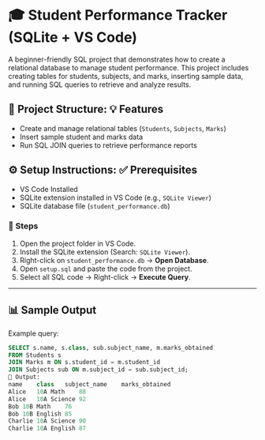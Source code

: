# 🎓 Student Performance Tracker (SQLite + VS Code)
A beginner-friendly SQL project that demonstrates how to create a relational database to manage student performance. This project includes creating tables for students, subjects, and marks, inserting sample data, and running SQL queries to retrieve and analyze results.

## 📁 Project Structure: 💡 Features

- Create and manage relational tables (`Students`, `Subjects`, `Marks`)
- Insert sample student and marks data
- Run SQL JOIN queries to retrieve performance reports

## ⚙️ Setup Instructions: ✅ Prerequisites

- VS Code Installed
- SQLite extension installed in VS Code (e.g., `SQLite Viewer`)
- SQLite database file (`student_performance.db`)

### 🚀 Steps

1. Open the project folder in VS Code.
2. Install the SQLite extension (Search: `SQLite Viewer`).
3. Right-click on `student_performance.db` → **Open Database**.
4. Open `setup.sql` and paste the code from the project.
5. Select all SQL code → Right-click → **Execute Query**.

---

## 📊 Sample Output

Example query:

```sql
SELECT s.name, s.class, sub.subject_name, m.marks_obtained
FROM Students s
JOIN Marks m ON s.student_id = m.student_id
JOIN Subjects sub ON m.subject_id = sub.subject_id;
🔽 Output:
name	class	subject_name	marks_obtained
Alice	10A	Math	88
Alice	10A	Science	92
Bob	10B	Math	76
Bob	10B	English	85
Charlie	10A	Science	90
Charlie	10A	English	87
